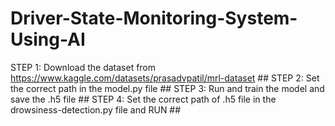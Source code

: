 # Driver-State-Monitoring-System-Using-AI

STEP 1: Download the dataset from https://www.kaggle.com/datasets/prasadvpatil/mrl-dataset  ##
STEP 2: Set the correct path in the model.py file ##
STEP 3: Run and train the model and save the .h5 file ##
STEP 4: Set the correct path of .h5 file in the drowsiness-detection.py file and RUN ##

